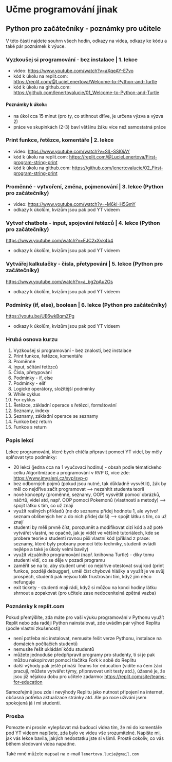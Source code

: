 # Učme programování jinak

## Python pro začátečníky - poznámky pro učitele

V této části najdete souhrn všech hodin, odkazy na videa, odkazy ke kódu a také pár poznámek k výuce. 

### Vyzkoušej si programování - bez instalace | 1. lekce 
- video: https://www.youtube.com/watch?v=aXqeAY-E7vo
- kód k úkolu na replit.com: https://replit.com/@LucieLenertova/Welcome-to-Python-and-Turtle
- kód k úkolu na github.com: https://github.com/lenertovalucie/01_Welcome-to-Python-and-Turtle

#### Poznámky k úkolu:
- na úkol cca 15 minut (pro ty, co stihnout dříve, je určena výzva a výzva 2)
- práce ve skupinkách (2-3) baví většinu žáku více než samostatná práce

### Print funkce, řetězce, komentáře | 2. lekce
- video: https://www.youtube.com/watch?v=SlL-SSI0iAY
- kód k úkolu na replit.com: https://replit.com/@LucieLenertova/First-program-string-print
- kód k úkolu na github.com: https://github.com/lenertovalucie/02_First-program-string-print

### Proměnné - vytvoření, změna, pojmenování | 3. lekce (Python pro začátečníky)
- video: https://www.youtube.com/watch?v=-M6kI-H5GmY
- odkazy k úkolům, kvízům jsou pak pod YT videem

### Vytvoř chatbota - input, spojování řetězců | 4. lekce (Python pro začátečníky)
https://www.youtube.com/watch?v=EJC2xXvk4b4
- odkazy k úkolům, kvízům jsou pak pod YT videem

### Vytvářej kalkulačky - čísla, přetypování | 5. lekce (Python pro začátečníky)
https://www.youtube.com/watch?v=a_bg2pAu2Os
- odkazy k úkolům, kvízům jsou pak pod YT videem

### Podmínky (if, else), boolean | 6. lekce (Python pro začátečníky)
https://youtu.be/UE6wkBqmZPg
- odkazy k úkolům, kvízům jsou pak pod YT videem

### Hrubá osnova kurzu
1. Vyzkoušej si programování - bez znalostí, bez instalace
2. Print funkce, řetězce, komentáře
3. Proměnné
4. Input, sčítání řetězců
5. Čísla, přetypování
6. Podmínky - if, else
7. Podmínky - elif
8. Logické operátory, složitější podmínky
9. While cyklus
10. For cyklus
11. Řetězce, základní operace s řetězci, formátování 
12. Seznamy, indexy
13. Seznamy, základní operace se seznamy
14. Funkce bez return
15. Funkce s return

### Popis lekcí

Lekce programování, které bych chtěla připravit pomocí YT videí, by měly splňovat tyto podmínky:
- 20 lekcí (jedna cca na 1 vyučovací hodinu) - obsah podle tématickeho celku Algoritmizace a programování v RVP G, více zde: https://www.imysleni.cz/svp/svp-g
- bez odborných pojmů (pokud jsou nutné, tak důkladně vysvětlit), žák by měl co nejdříve začit programovat --> nezahltit studenta teorií
- nové koncepty (proměnné, seznamy, OOP) vysvětlit pomocí obrázků, náčrtů, videí atd, např. OOP pomoci Pokemonů (vlastnosti a metody) --> spojit látku s tím, co už znají
- využít reálných příkladů (ne do seznamu přidej hodnotu 1, ale vytvoř seznam oblíbených her a do nich přidej další) --> spojit látku s tím, co už znají
- studenti by měli prvně číst, porozumět a modifikovat cizí kód a až poté vytvářet vlastní, ne opačně, jak je vidět ve většině tutoriálech, kde se probere teorie a studenti rovnou píši vlastní kód (příklad z praxe: seznamy, které byly probrany pomocí této techniky, studenti ovládli nejlépe a také je úkoly velmi bavily)
- využít vizuálního programování (např. knihovna Turtle) - díky tomu studenti vidí, co se děje v pozadí programu
- zaměřit se na to, aby student uměl co nejdříve otestovat svuj kod (print funkce, později debugger), uměl číst chybové hlášky a využít je ve svůj prospěch, studenti pak nejsou tolik frustrováni tím, když jim něco nefunguje
- exit tickety - studenti maji rádi, když si můžou na konci hodiny látku shrnout a zopakovat (pro učitele zase nedocenitelná zpětná vazba)

### Poznámky k replit.com
Pokud přemýšlíte, zda máte pro vaši výuku programování v Pythonu využít Replit nebo zda raději Python nainstalovat, zde uvádím pár výhod Replitu (podle vlastní zkušenosti)
- není potřeba nic instalovat, nemusíte řešit verze Pythonu, instalace na domácích počítačích studentů
- nemusíte řešit ukládání kódu studentů 
- můžete jednoduše předpřipravit programy pro studenty, ti si je pak můžou nakopírovat pomocí tlačítka Fork k sobě do Replitu
- další výhody pak ještě přináší Teams for education (vidíte na čem žáci pracují, můžete vytvářet týmy, připravovat unit testy atd.), úžasné je, že jsou již nějakou dobu pro učitele zadarmo: https://replit.com/site/teams-for-education

Samozřejmě jsou zde i nevýhody Replitu jako nutnost připojení na internet, občasná potřeba aktualizace stránky atd.  Ale po roce užívání jsem spokojená já i mí studenti.

### Prosba

Pomozte mi prosím vylepšovat má budoucí videa tím, že mi do komentáře pod YT videem napíšete, zda bylo ve videu vše srozumitelné. Napište mi, jak vás lekce bavila, jakých nedostatku jste si všimli. Prostě cokoliv, co vás během sledovaní videa napadne. 

Také mně můžete napsat na e-mail ```lenertova.lucie@gmail.com```
